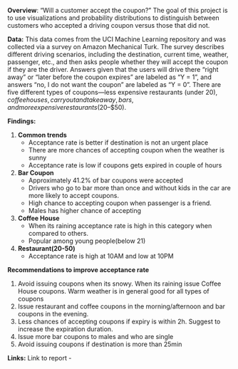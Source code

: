 **Overview**:
“Will a customer accept the coupon?” The goal of this project is to use visualizations and probability distributions to distinguish between customers who accepted a driving coupon versus those that did not. 

**Data:**
This data comes from the UCI Machine Learning repository and was collected via a survey on Amazon Mechanical Turk. The survey describes different driving scenarios, including the destination, current time, weather, passenger, etc., and then asks people whether they will accept the coupon if they are the driver. Answers given that the users will drive there “right away” or “later before the coupon expires” are labeled as “Y = 1”, and answers “no, I do not want the coupon” are labeled as “Y = 0”. There are five different types of coupons—less expensive restaurants (under $20), coffee houses, carry out and take away, bars, and more expensive restaurants ($20–$50).

**Findings:**
1. **Common trends**
   - Acceptance rate is better if destination is not an urgent place
   - There are more chances of accepting coupon when the weather is sunny
   - Acceptance rate is low if coupons gets expired in couple of hours
2. **Bar Coupon**
   - Approximately 41.2% of bar coupons were accepted
   - Drivers who go to bar more than once and without kids in the car are more likely to accept coupons.
   - High chance to accepting coupon when passenger is a friend.
   - Males has higher chance of accepting 
3. **Coffee House**
   - When its raining acceptance rate is high in this category when compared to others.
   - Popular among young people(below 21)
4. **Restaurant(20-50)**
   - Acceptance rate is high at 10AM and low at 10PM

**Recommendations to improve acceptance rate**
1. Avoid issuing coupons when its snowy. When its raining issue Coffee House coupons. Warm weather is in general good for all types of coupons
2. Issue restaurant and coffee coupons in the morning/afternoon and bar coupons in the evening. 
3. Less chances of accepting coupons if expiry is within 2h. Suggest to increase the expiration duration.
4. Issue more bar coupons to males and who are single
5. Avoid issuing coupons if destination is more than 25min
   
**Links:**
Link to report - 
